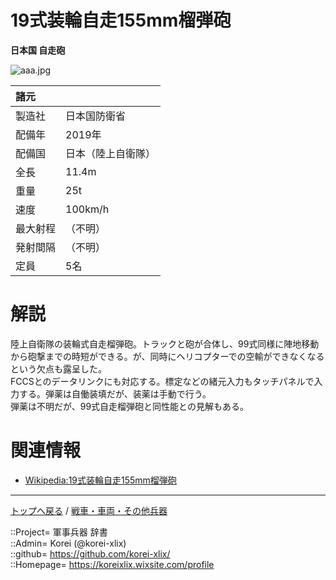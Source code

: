 # 19式装輪自走155mm榴弾砲
**日本国 自走砲**

![aaa.jpg](https://bn02pap001files.storage.live.com/y4m_g7p82gz44gB8XF4k8OS73rXsB-onABOUnQgPr6xKEyeyYGwq8U44EsiRqg1rwG2rVtyVSlZfGk1rdvTXgNDtjf7VwC2nVE3Gz1Mi7VaTMkRNYg_cLo6bDTt4er6jifmon3gzVPTbG1ZpI2tAGZmTnRj5Kns5eMCBA8j5EjjVRQcpWGEWyJkGrtCTo9vgXyn?width=640&height=360&cropmode=none)  
  


|諸元  |  |
|:--|:--|
|製造社  |日本国防衛省  |
|配備年  |2019年  |
|配備国  |日本（陸上自衛隊）  |
|全長    |11.4m  |
|重量    |25t  |
|速度    |100km/h  |
|最大射程  |（不明）  |
|発射間隔  |（不明）  |
|定員    |5名  |


# 解説
陸上自衛隊の装輪式自走榴弾砲。トラックと砲が合体し、99式同様に陣地移動から砲撃までの時短ができる。が、同時にヘリコプターでの空輸ができなくなるという欠点も露呈した。  
FCCSとのデータリンクにも対応する。標定などの緒元入力もタッチパネルで入力する。弾薬は自働装填だが、装薬は手動で行う。  
弾薬は不明だが、99式自走榴弾砲と同性能との見解もある。  


# 関連情報
* [Wikipedia:19式装輪自走155mm榴弾砲](https://ja.wikipedia.org/wiki/19%E5%BC%8F%E8%A3%85%E8%BC%AA%E8%87%AA%E8%B5%B0155mm%E3%82%8A%E3%82%85%E3%81%86%E5%BC%BE%E7%A0%B2)


***
[トップへ戻る](/readme.md) / [戦車・車両・その他兵器](/ground/readme.md)  
  
::Project= 軍事兵器 辞書  
::Admin= Korei (@korei-xlix)  
::github= https://github.com/korei-xlix/  
::Homepage= https://koreixlix.wixsite.com/profile  
